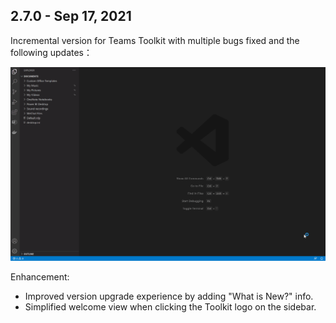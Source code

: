 ## 2.7.0 - Sep 17, 2021

Incremental version for Teams Toolkit with multiple bugs fixed and the following updates：

![Alt Text](https://raw.githubusercontent.com/OfficeDev/TeamsFx/dev/packages/vscode-extension/img/sample.gif)

Enhancement:

- Improved version upgrade experience by adding "What is New?" info.
- Simplified welcome view when clicking the Toolkit logo on the sidebar.
